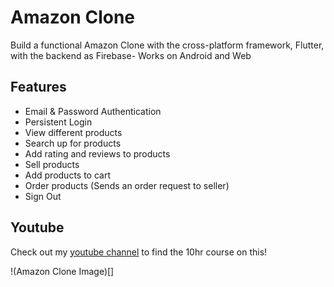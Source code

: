 # Amazon Clone

Build a functional Amazon Clone with the cross-platform framework, Flutter, with the backend as Firebase- Works on Android and Web

## Features

- Email & Password Authentication
- Persistent Login
- View different products
- Search up for products
- Add rating and reviews to products
- Sell products
- Add products to cart
- Order products (Sends an order request to seller)
- Sign Out

## Youtube 
Check out my [youtube channel](https://www.youtube.com/channel/UCFQSFl2gcVe4Nf641ILOtrg) to find the 10hr course on this! 

!(Amazon Clone Image)[]
